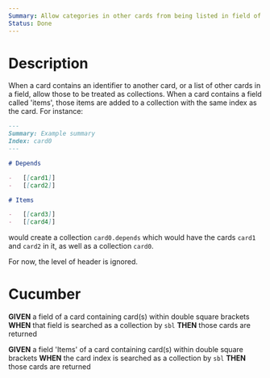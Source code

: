 ```yaml
---
Summary: Allow categories in other cards from being listed in field of a card
Status: Done
---
```


# Description

When a card contains an identifier to another card, or a list of other cards in a field, allow those to be treated as collections. When a card contains a field called 'items', those items are added to a collection with the same index as the card. For instance:

```md
---
Summary: Example summary
Index: card0
---

# Depends

-   [[card1]]
-   [[card2]]

# Items

-   [[card3]]
-   [[card4]]
```

would create a collection `card0.depends` which would have the cards `card1` and `card2` in it, as well as a collection `card0`.

For now, the level of header is ignored.

# Cucumber

**GIVEN** a field of a card containing card(s) within double square brackets
**WHEN** that field is searched as a collection by `sbl`
**THEN** those cards are returned

**GIVEN** a field 'Items' of a card containing card(s) within double square brackets
**WHEN** the card index is searched as a collection by `sbl`
**THEN** those cards are returned
